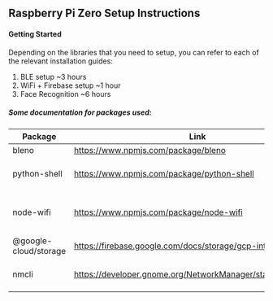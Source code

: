 ## Raspberry Pi Zero Setup Instructions

#### Getting Started

Depending on the libraries that you need to setup, you can refer to each of the relevant installation guides:   

1. BLE setup ~3 hours
2. WiFi + Firebase setup ~1 hour
3. Face Recognition ~6 hours

##### Some documentation for packages used: 

| Package               | Link                                                         | Use                                               |
| --------------------- | ------------------------------------------------------------ | ------------------------------------------------- |
| bleno                 | https://www.npmjs.com/package/bleno                          | Bluetooth/BLE                                     |
| python-shell          | https://www.npmjs.com/package/python-shell                   | Spawn Python script from Nodejs                   |
| node-wifi             | https://www.npmjs.com/package/node-wifi                      | Gives greater control over WiFi settings on Raspi |
| @google-cloud/storage | https://firebase.google.com/docs/storage/gcp-integration#apis | Upload to Firebase                                |
| nmcli                 | https://developer.gnome.org/NetworkManager/stable/nmcli.html | Required for node-wifi to work                    |



 